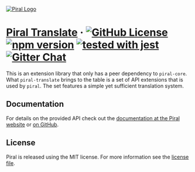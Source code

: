 [![Piral Logo](https://github.com/smapiot/piral/raw/master/docs/assets/logo.png)](https://piral.io)

# [Piral Translate](https://piral.io) &middot; [![GitHub License](https://img.shields.io/badge/license-MIT-blue.svg)](https://github.com/smapiot/piral/blob/master/LICENSE) [![npm version](https://img.shields.io/npm/v/piral-translate.svg?style=flat)](https://www.npmjs.com/package/piral-translate) [![tested with jest](https://img.shields.io/badge/tested_with-jest-99424f.svg)](https://jestjs.io) [![Gitter Chat](https://badges.gitter.im/gitterHQ/gitter.png)](https://gitter.im/piral-io/community)

This is an extension library that only has a peer dependency to `piral-core`. What `piral-translate` brings to the table is a set of API extensions that is used by `piral`. The set features a simple yet sufficient translation system.

## Documentation

For details on the provided API check out the [documentation at the Piral website](https://docs.piral.io) or [on GitHub](https://github.com/smapiot/piral/tree/master/docs).

## License

Piral is released using the MIT license. For more information see the [license file](./LICENSE).
